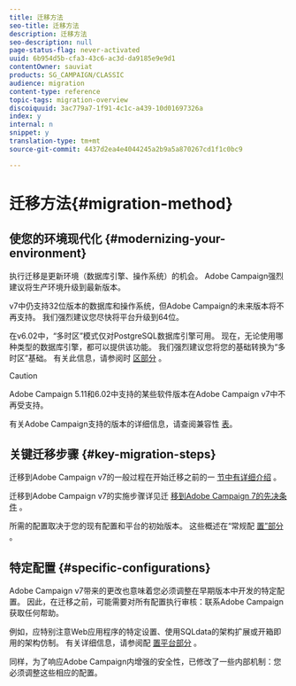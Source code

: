 ```yaml
---
title: 迁移方法
seo-title: 迁移方法
description: 迁移方法
seo-description: null
page-status-flag: never-activated
uuid: 6b954d5b-cfa3-43c6-ac3d-da9185e9e9d1
contentOwner: sauviat
products: SG_CAMPAIGN/CLASSIC
audience: migration
content-type: reference
topic-tags: migration-overview
discoiquuid: 3ac779a7-1f91-4c1c-a439-10d01697326a
index: y
internal: n
snippet: y
translation-type: tm+mt
source-git-commit: 4437d2ea4e4044245a2b9a5a870267cd1f1c0bc9

---
```



# 迁移方法{#migration-method}

## 使您的环境现代化 {#modernizing-your-environment}

执行迁移是更新环境（数据库引擎、操作系统）的机会。 Adobe Campaign强烈建议将生产环境升级到最新版本。

v7中仍支持32位版本的数据库和操作系统，但Adobe Campaign的未来版本将不再支持。 我们强烈建议您尽快将平台升级到64位。

在v6.02中，“多时区”模式仅对PostgreSQL数据库引擎可用。 现在，无论使用哪种类型的数据库引擎，都可以提供该功能。 我们强烈建议您将您的基础转换为“多时区”基础。 有关此信息，请参阅时 [区部分](../../migration/using/general-configurations.md#time-zones) 。

>[!CAUTION]
>
>Adobe Campaign 5.11和6.02中支持的某些软件版本在Adobe Campaign v7中不再受支持。
>
>有关Adobe Campaign支持的版本的详细信息，请查阅兼容性 [表](https://helpx.adobe.com/campaign/kb/compatibility-matrix.html)。

## 关键迁移步骤 {#key-migration-steps}

迁移到Adobe Campaign v7的一般过程在开始迁移之前的一 [节中有详细介绍](../../migration/using/before-starting-migration.md) 。

迁移到Adobe Campaign v7的实施步骤详见迁 [移到Adobe Campaign 7的先决条件](../../migration/using/prerequisites-for-migration-to-adobe-campaign-7.md) 。

所需的配置取决于您的现有配置和平台的初始版本。 这些概述在“常规配 [置”部分](../../migration/using/general-configurations.md) 。

## 特定配置 {#specific-configurations}

Adobe Campaign v7带来的更改也意味着您必须调整在早期版本中开发的特定配置。 因此，在迁移之前，可能需要对所有配置执行审核：联系Adobe Campaign获取任何帮助。

例如，应特别注意Web应用程序的特定设置、使用SQLdata的架构扩展或开箱即用的架构仿制。 有关详细信息，请参阅配 [置平台部分](../../migration/using/configuring-your-platform.md) 。

同样，为了响应Adobe Campaign内增强的安全性，已修改了一些内部机制：您必须调整这些相应的配置。
